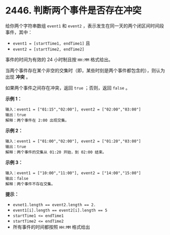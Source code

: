 # 2446. 判断两个事件是否存在冲突

给你两个字符串数组 `event1` 和 `event2` ，表示发生在同一天的两个闭区间时间段事件，其中：

- `event1 = [startTime1, endTime1]` 且
- `event2 = [startTime2, endTime2]`

事件的时间为有效的 24 小时制且按 `HH:MM` 格式给出。

当两个事件存在某个非空的交集时（即，某些时刻是两个事件都包含的），则认为出现 **冲突** 。

如果两个事件之间存在冲突，返回 `true` ；否则，返回 `false` 。

**示例 1：**

```()
输入：event1 = ["01:15","02:00"], event2 = ["02:00","03:00"]
输出：true
解释：两个事件在 2:00 出现交集。
```

**示例 2：**

```()
输入：event1 = ["01:00","02:00"], event2 = ["01:20","03:00"]
输出：true
解释：两个事件的交集从 01:20 开始，到 02:00 结束。
```

**示例 3：**

```()
输入：event1 = ["10:00","11:00"], event2 = ["14:00","15:00"]
输出：false
解释：两个事件不存在交集。
```

**提示：**

- `evnet1.length == event2.length == 2.`
- `event1[i].length == event2[i].length == 5`
- `startTime1 <= endTime1`
- `startTime2 <= endTime2`
- 所有事件的时间都按照 `HH:MM` 格式给出
